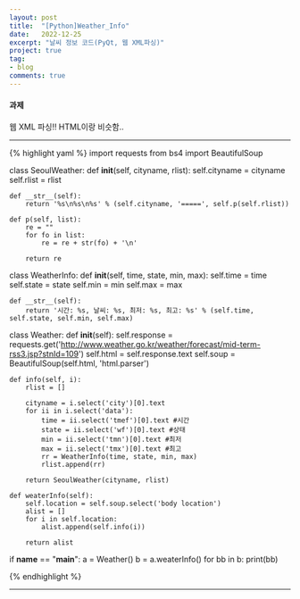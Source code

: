 ```yaml
---
layout: post
title:  "[Python]Weather_Info"
date:   2022-12-25
excerpt: "날씨 정보 코드(PyQt, 웹 XML파싱)"
project: true
tag:
- blog
comments: true
---
```


#### 과제

웹 XML 파싱!!
HTML이랑 비슷함..

---

{% highlight yaml %}
import requests
from bs4 import BeautifulSoup

class SeoulWeather:
    def __init__(self, cityname, rlist):
        self.cityname = cityname
        self.rlist = rlist

    def __str__(self):
        return '%s\n%s\n%s' % (self.cityname, '=====', self.p(self.rlist))

    def p(self, list):
        re = ""
        for fo in list:
            re = re + str(fo) + '\n'

        return re

class WeatherInfo:
    def __init__(self, time, state, min, max):
        self.time = time
        self.state = state
        self.min = min
        self.max = max

    def __str__(self):
        return '시간: %s, 날씨: %s, 최저: %s, 최고: %s' % (self.time, self.state, self.min, self.max)

class Weather:
    def __init__(self):
        self.response = requests.get('http://www.weather.go.kr/weather/forecast/mid-term-rss3.jsp?stnId=109')
        self.html = self.response.text
        self.soup = BeautifulSoup(self.html, 'html.parser')

    def info(self, i):
        rlist = []

        cityname = i.select('city')[0].text
        for ii in i.select('data'):
            time = ii.select('tmef')[0].text #시간
            state = ii.select('wf')[0].text #상태
            min = ii.select('tmn')[0].text #최저
            max = ii.select('tmx')[0].text #최고
            rr = WeatherInfo(time, state, min, max)
            rlist.append(rr)

        return SeoulWeather(cityname, rlist)

    def weaterInfo(self):
        self.location = self.soup.select('body location')
        alist = []
        for i in self.location:
            alist.append(self.info(i))

        return alist

if __name__ == "__main__":
    a = Weather()
    b = a.weaterInfo()
    for bb in b:
        print(bb)

{% endhighlight %}

---
